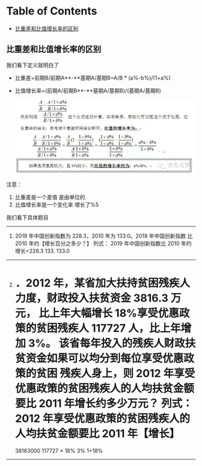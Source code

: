# Table of Contents

  * [比重差和比值增长率的区别](#比重差和比值增长率的区别)


## 比重差和比值增长率的区别

我们看下定义就明白了

+ 比重差=前期B/前期A**-**基期A/基期B=A/B * (a%-b%)/(1+a%)

+ 比值增长率=(前期A/前期B**-**基期A/基期B)/(基期A/基期B)

  ![image-20230801072328609](.images/image-20230801072328609.png)

注意：

1. 比重差是一个差值 是由单位的
2. 比值增长率是一个变化率 增长了%5

我们看下具体题目

---



1. 2019 年中国创新指数为 228.3，2010 年为 133.0。2019 年中国创新指数
   比 2010 年约【增长百分之多少？】
   列式：
   2019 年中国创新指数比 2010 年约增长=228.3 133.
   133.0

-----

2. ．2012 年，某省加大扶持贫困残疾人力度，财政投入扶贫资金 3816.3 万元，
   比上年大幅增长 18%享受优惠政策的贫困残疾人 117727 人，比上年增加 3%。
   该省每年投入的残疾人财政扶贫资金如果可以均分到每位享受优惠政策的贫困
   残疾人身上，则 2012 年享受优惠政策的贫困残疾人的人均扶贫金额要比 2011
   年增长约多少万元？
   列式：
   2012 年享受优惠政策的贫困残疾人的人均扶贫金额要比 2011 年【增长】
   =
   38163000
   117727
   ×
   18% 3%
   1+18%

---



